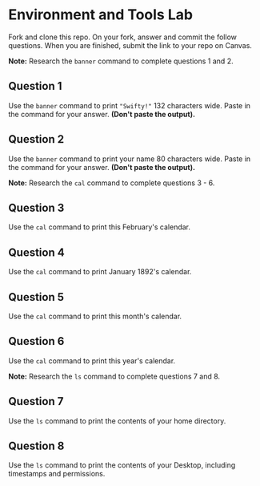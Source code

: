 # Environment and Tools Lab

Fork and clone this repo. On your fork, answer and commit the follow questions. When you are finished, submit the link to your repo on Canvas.


**Note:** Research the `banner` command to complete questions 1 and 2.

## Question 1

Use the `banner` command to print `"Swifty!"` 132 characters wide. Paste in the command for your answer.
**(Don't paste the output).**


## Question 2

Use the `banner` command to print your name 80 characters wide. Paste in the command for your answer.
**(Don't paste the output).**


**Note:** Research the `cal` command to complete questions 3 - 6.

## Question 3

Use the `cal` command to print this February's calendar.


## Question 4

Use the `cal` command to print January 1892's calendar.


## Question 5

Use the `cal` command to print this month's calendar.


## Question 6

Use the `cal` command to print this year's calendar.


**Note:** Research the `ls` command to complete questions 7 and 8.

## Question 7

Use the `ls` command to print the contents of your home directory.


## Question 8

Use the `ls` command to print the contents of your Desktop, including timestamps and permissions.
